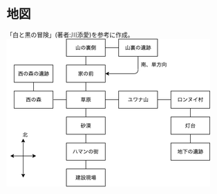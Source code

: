 # 地図
「白と黒の冒険」(著者:川添愛)を参考に作成。
![image](https://github.com/NamikoToriyama/RPGame/blob/master/img/map.png)